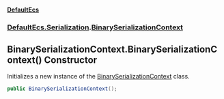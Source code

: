 #### [DefaultEcs](DefaultEcs.md 'DefaultEcs')
### [DefaultEcs.Serialization](DefaultEcs.md#DefaultEcs_Serialization 'DefaultEcs.Serialization').[BinarySerializationContext](BinarySerializationContext.md 'DefaultEcs.Serialization.BinarySerializationContext')
## BinarySerializationContext.BinarySerializationContext() Constructor
Initializes a new instance of the [BinarySerializationContext](BinarySerializationContext.md 'DefaultEcs.Serialization.BinarySerializationContext') class.  
```csharp
public BinarySerializationContext();
```
